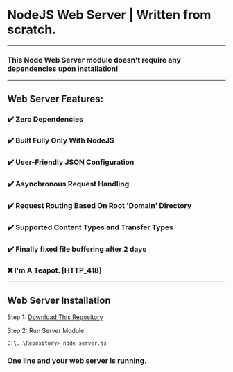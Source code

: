 # NodeJS Web Server | Written from scratch.
-------------------------------------------
### This Node Web Server module doesn't require any dependencies upon installation!
-------------------------------------------
## Web Server Features:
### ✔️ Zero Dependencies
### ✔️ Built Fully Only With NodeJS
### ✔️ User-Friendly JSON Configuration
### ✔️ Asynchronous Request Handling
### ✔️ Request Routing Based On Root 'Domain' Directory
### ✔️ Supported Content Types and Transfer Types
### ✔️ Finally fixed file buffering after 2 days
### ❌ I'm A Teapot. [HTTP_418]
-------------------------------------------
## Web Server Installation

Step 1: [Download This Repository](https://github.com/Max-Rodriguez/NodeJS-WebServer/archive/master.zip)

Step 2: Run Server Module
```console
C:\..\Repository> node server.js
```
### One line and your web server is running.
